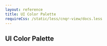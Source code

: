 ```yaml
---
layout: reference
title: UI Color Palette
requireCss: /static/less/cnqr-view/docs.less
---
```


## UI Color Palette ##
